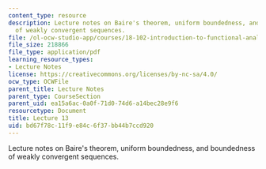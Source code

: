 ```yaml
---
content_type: resource
description: Lecture notes on Baire's theorem, uniform boundedness, and boundedness
  of weakly convergent sequences.
file: /ol-ocw-studio-app/courses/18-102-introduction-to-functional-analysis-spring-2009/bd67f78c11f9e84c6f37bb44b7ccd920_MIT18_102s09_lec13.pdf
file_size: 218866
file_type: application/pdf
learning_resource_types:
- Lecture Notes
license: https://creativecommons.org/licenses/by-nc-sa/4.0/
ocw_type: OCWFile
parent_title: Lecture Notes
parent_type: CourseSection
parent_uid: ea15a6ac-0a0f-71d0-74d6-a14bec28e9f6
resourcetype: Document
title: Lecture 13
uid: bd67f78c-11f9-e84c-6f37-bb44b7ccd920
---
```

Lecture notes on Baire's theorem, uniform boundedness, and boundedness of weakly convergent sequences.